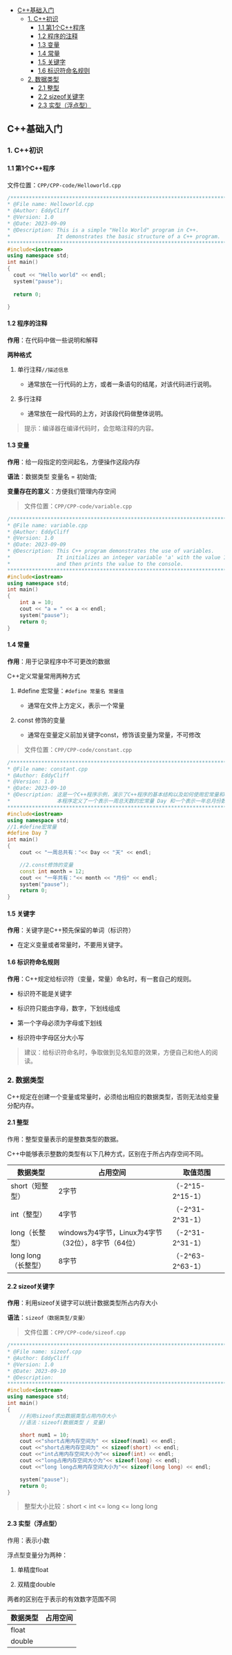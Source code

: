 
- [C++基础入门](#c基础入门)
  - [1. C++初识](#1-c初识)
    - [1.1 第1个C++程序](#11-第1个c程序)
    - [1.2 程序的注释](#12-程序的注释)
    - [1.3 变量](#13-变量)
    - [1.4 常量](#14-常量)
    - [1.5 关键字](#15-关键字)
    - [1.6 标识符命名规则](#16-标识符命名规则)
  - [2. 数据类型](#2-数据类型)
    - [2.1 整型](#21-整型)
    - [2.2 sizeof关键字](#22-sizeof关键字)
    - [2.3 实型（浮点型）](#23-实型浮点型)

## C++基础入门

### 1. C++初识

#### 1.1 第1个C++程序

文件位置：`CPP/CPP-code/Helloworld.cpp`

```C++
/********************************************************************************
* @File name: Helloworld.cpp
* @Author: EddyCliff
* @Version: 1.0
* @Date: 2023-09-09
* @Description: This is a simple "Hello World" program in C++.
*               It demonstrates the basic structure of a C++ program.
********************************************************************************/
#include<iostream>
using namespace std;
int main()
{
  cout << "Hello world" << endl;
  system("pause");
  
  return 0;

}
```



#### 1.2 程序的注释 

**作用**：在代码中做一些说明和解释

**两种格式**

1. 单行注释`//描述信息`

    - 通常放在一行代码的上方，或者一条语句的结尾，对该代码进行说明。

1. 多行注释

    - 通常放在一段代码的上方，对该段代码做整体说明。

> 提示：编译器在编译代码时，会忽略注释的内容。



#### 1.3 变量

**作用**：给一段指定的空间起名，方便操作这段内存

**语法**：数据类型 变量名 = 初始值;

**变量存在的意义**：方便我们管理内存空间

> 文件位置：`CPP/CPP-code/variable.cpp`

```C++
/********************************************************************************
* @File name: variable.cpp
* @Author: EddyCliff
* @Version: 1.0
* @Date: 2023-09-09
* @Description: This C++ program demonstrates the use of variables.
*               It initializes an integer variable 'a' with the value 10
*               and then prints the value to the console.
********************************************************************************/
#include<iostream>
using namespace std;
int main()
{
    int a = 10;
    cout << "a = " << a << endl;
    system("pause");
    return 0;
}
```



#### 1.4 常量

**作用**：用于记录程序中不可更改的数据

C++定义常量常用两种方式

1. #define 宏常量：`#define 常量名 常量值`

    - 通常在文件上方定义，表示一个常量

1. const 修饰的变量

    - 通常在变量定义前加关键字const，修饰该变量为常量，不可修改

> 文件位置：`CPP/CPP-code/constant.cpp`

```C++
/********************************************************************************
* @File name: constant.cpp
* @Author: EddyCliff
* @Version: 1.0
* @Date: 2023-09-10
* @Description: 这是一个C++程序示例，演示了C++程序的基本结构以及如何使用宏常量和const修饰的变量。
*               本程序定义了一个表示一周总天数的宏常量 Day 和一个表示一年总月份数的常量 month，并输出它们的值。
********************************************************************************/
#include<iostream>
using namespace std;
//1.#define宏常量
#define Day 7
int main()
{
    cout << "一周总共有："<< Day << "天" << endl;

    //2.const修饰的变量
    const int month = 12;
    cout << "一年共有："<< month << "月份" << endl;
    system("pause");
    return 0;
}
```



#### 1.5 关键字

**作用**：关键字是C++预先保留的单词（标识符）

- 在定义变量或者常量时，不要用关键字。



#### 1.6 标识符命名规则

**作用**：C++规定给标识符（变量，常量）命名时，有一套自己的规则。

- 标识符不能是关键字

- 标识符只能由字母，数字，下划线组成

- 第一个字母必须为字母或下划线

- 标识符中字母区分大小写

> 建议：给标识符命名时，争取做到见名知意的效果，方便自己和他人的阅读。



### 2. 数据类型

C++规定在创建一个变量或常量时，必须给出相应的数据类型，否则无法给变量分配内存。

#### 2.1 整型

作用：整型变量表示的是整数类型的数据。

C++中能够表示整数的类型有以下几种方式，区别在于所占内存空间不同。

|数据类型|占用空间|取值范围|
|-|-|-|
|short（短整型）|2字节|（-2^15-2^15-1）|
|int（整型）|4字节|（-2^31-2^31-1）|
|long（长整型）|windows为4字节，Linux为4字节（32位），8字节（64位）|（-2^31-2^31-1）|
|long long（长整型）|8字节|（-2^63-2^63-1）|



#### 2.2 sizeof关键字

**作用**：利用sizeof关键字可以统计数据类型所占内存大小

**语法**：`sizeof（数据类型/变量）`

> 文件位置：`CPP/CPP-code/sizeof.cpp`

```C++
/********************************************************************************
* @File name: sizeof.cpp
* @Author: EddyCliff
* @Version: 1.0
* @Date: 2023-09-10
* @Description: 
********************************************************************************/
#include<iostream>
using namespace std;
int main()
{   
    //利用sizeof求出数据类型占用内存大小
    //语法：sizeof(数据类型 / 变量)

    short num1 = 10;
    cout <<"short占用内存空间为" << sizeof(num1) << endl;
    cout <<"short占用内存空间为" << sizeof(short) << endl;
    cout <<"int占用内存空间大小为"<< sizeof(int) << endl;
    cout <<"long占用内存空间大小为"<< sizeof(long) << endl;
    cout <<"long long占用内存空间大小为"<< sizeof(long long) << endl;

    system("pause");
    return 0;
}
```

> 整型大小比较：short < int <= long <= long long



#### 2.3 实型（浮点型）

作用：表示小数

浮点型变量分为两种：

1. 单精度float

2. 双精度double

两者的区别在于表示的有效数字范围不同

|数据类型|占用空间|
|-|-|
|float ||
|double||



